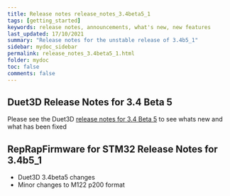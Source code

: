 ```yaml
---
title: Release notes release_notes_3.4beta5_1
tags: [getting_started]
keywords: release notes, announcements, what's new, new features
last_updated: 17/10/2021
summary: "Release notes for the unstable release of 3.4b5_1"
sidebar: mydoc_sidebar
permalink: release_notes_3.4beta5_1.html
folder: mydoc
toc: false
comments: false
---
```


## Duet3D Release Notes for 3.4 Beta 5

Please see the Duet3D [release notes for 3.4 Beta 5](https://github.com/Duet3D/RepRapFirmware/wiki/Changelog-RRF-3.x-Beta-&-RC#reprapfirmware-340beta5) to see whats new and what has been fixed

## RepRapFirmware for STM32 Release Notes for 3.4b5_1

* Duet3D 3.4beta5 changes
* Minor changes to M122 p200 format
